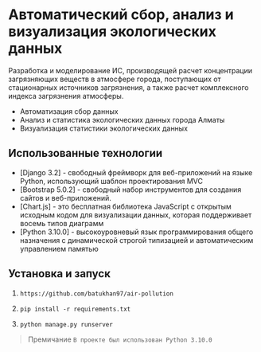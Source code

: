 # Автоматический сбор, анализ и визуализация экологических данных

Разработка и моделирование ИС, производящей расчет концентрации загрязняющих веществ в атмосфере города, поступающих от стационарных источников загрязнения, а также расчет комплексного индекса загрязнения атмосферы.

- Автоматизация сбор данных
- Анализ и статистика экологических данных города Алматы
- Визуализация статистики экологических данных

## Использованные технологии

- [Django 3.2] - свободный фреймворк для веб-приложений на языке Python, использующий шаблон проектирования MVC
- [Bootstrap 5.0.2] - свободный набор инструментов для создания сайтов и веб-приложений.
- [Chart.js] - это бесплатная библиотека JavaScript с открытым исходным кодом для визуализации данных, которая поддерживает восемь типов диаграмм
- [Python 3.10.0] - высокоуровневый язык программирования общего назначения с динамической строгой типизацией и автоматическим управлением памятью

## Установка и запуск

1. ```
   https://github.com/batukhan97/air-pollution
   ```
2. ```
   pip install -r requirements.txt
   ```
3. ```
   python manage.py runserver
   ```
> Премичание `В проекте был использован Python 3.10.0`
